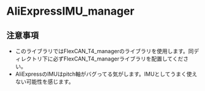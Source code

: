 # AliExpressIMU_manager

## 注意事項
 - このライブラリではFlexCAN_T4_managerのライブラリを使用します。同ディレクトリ下に必ずFlexCAN_T4_managerライブラリを配置してください。
 - AliExpressのIMUはpitch軸がバグってる気がします。IMUとしてうまく使えない可能性を感じます。 